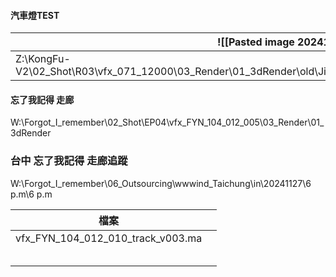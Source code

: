
#### 汽車燈TEST

| ![[Pasted image 20241204114254.png]]                                                                                     |     |
| ------------------------------------------------------------------------------------------------------------------------ | --- |
| Z:\KongFu-V2\02_Shot\R03\vfx_071_12000\03_Render\01_3dRender\old\Jiewen_test\Precomp\vfx_071_12000_Precomp_test_v003.mov |     |


#### 忘了我記得 走廊
W:\Forgot_I_remember\02_Shot\EP04\vfx_FYN_104_012_005\03_Render\01_3dRender


### 台中 忘了我記得 走廊追蹤
W:\Forgot_I_remember\06_Outsourcing\wwwind_Taichung\in\20241127\6 p.m\6 p.m


| 檔案                                |     |
| --------------------------------- | --- |
| vfx_FYN_104_012_010_track_v003.ma |     |
|                                   |     |
|                                   |     |
|                                   |     |
|                                   |     |
|                                   |     |
